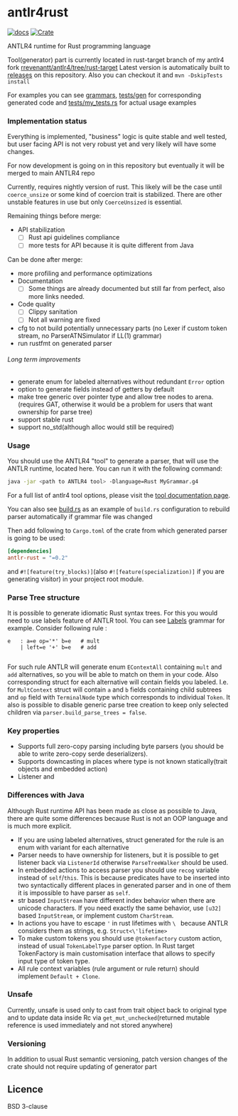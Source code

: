 # antlr4rust
[![docs](https://docs.rs/antlr-rust/badge.svg)](https://docs.rs/antlr-rust)
[![Crate](https://img.shields.io/crates/v/antlr_rust.svg)](https://crates.io/crates/antlr_rust)

ANTLR4 runtime for Rust programming language 

Tool(generator) part is currently located in rust-target branch of my antlr4 fork [rrevenantt/antlr4/tree/rust-target](https://github.com/rrevenantt/antlr4/tree/rust-target)
Latest version is automatically built to [releases](https://github.com/rrevenantt/antlr4rust/releases) on this repository.
Also you can checkout it and `mvn -DskipTests install`

For examples you can see [grammars](grammars), [tests/gen](tests/gen) for corresponding generated code 
and [tests/my_tests.rs](tests/my_test.rs) for actual usage examples

### Implementation status

Everything is implemented, "business" logic is quite stable and well tested, but user facing 
API is not very robust yet and very likely will have some changes.

For now development is going on in this repository 
but eventually it will be merged to main ANTLR4 repo

Currently, requires nightly version of rust. 
This likely will be the case until `coerce_unsize` or some kind of coercion trait is stabilized. 
There are other unstable features in use but only `CoerceUnsized` is essential. 

Remaining things before merge:
 - API stabilization
   - [ ] Rust api guidelines compliance  
   - [ ] more tests for API because it is quite different from Java

Can be done after merge: 
 - more profiling and performance optimizations
 - Documentation
   - [ ] Some things are already documented but still far from perfect, also more links needed.
 - Code quality
   - [ ] Clippy sanitation 
   - [ ] Not all warning are fixed
 - cfg to not build potentially unnecessary parts 
 (no Lexer if custom token stream, no ParserATNSimulator if LL(1) grammar)  
 - run rustfmt on generated parser
###### Long term improvements
 - generate enum for labeled alternatives without redundant `Error` option
 - option to generate fields instead of getters by default
 - make tree generic over pointer type and allow tree nodes to arena.
 (requires GAT, otherwise it would be a problem for users that want ownership for parse tree)
 - support stable rust
 - support no_std(although alloc would still be required)  
  
### Usage

You should use the ANTLR4 "tool" to generate a parser, that will use the ANTLR 
runtime, located here. You can run it with the following command:
```bash
java -jar <path to ANTLR4 tool> -Dlanguage=Rust MyGrammar.g4
```
For a full list of antlr4 tool options, please visit the 
[tool documentation page](https://github.com/antlr/antlr4/blob/master/doc/tool-options.md).

You can also see [build.rs](build.rs) as an example of `build.rs` configuration 
to rebuild parser automatically if grammar file was changed

Then add following to `Cargo.toml` of the crate from which generated parser 
is going to be used:
```toml 
[dependencies]
antlr-rust = "=0.2"
```
and `#![feature(try_blocks)]`(also `#![feature(specialization)]` if you are generating visitor) in your project root module.  
 
### Parse Tree structure

It is possible to generate idiomatic Rust syntax trees. For this you would need to use labels feature of ANTLR tool.
You can see [Labels](grammars/Labels.g4) grammar for example.
Consider following rule :
```text
e   : a=e op='*' b=e   # mult
    | left=e '+' b=e   # add
		 
```
For such rule ANTLR will generate enum `EContextAll` containing `mult` and `add` alternatives, 
so you will be able to match on them in your code. 
Also corresponding struct for each alternative will contain fields you labeled. 
I.e. for `MultContext` struct will contain `a` and `b` fields containing child subtrees and 
`op` field with `TerminalNode` type which corresponds to individual `Token`.
It also is possible to disable generic parse tree creation to keep only selected children via
`parser.build_parse_trees = false`.

### Key properties
 - Supports full zero-copy parsing including byte parsers
    (you should be able to write zero-copy serde deserializers).
 - Supports downcasting in places where type is not known statically(trait objects and embedded action)
 - Listener and 
  
### Differences with Java
Although Rust runtime API has been made as close as possible to Java, 
there are quite some differences because Rust is not an OOP language and is much more explicit. 

 - If you are using labeled alternatives, 
 struct generated for the rule is an enum with variant for each alternative
 - Parser needs to have ownership for listeners, but it is possible to get listener back via `ListenerId`
 otherwise `ParseTreeWalker` should be used.
 - In embedded actions to access parser you should use `recog` variable instead of `self`/`this`. 
 This is because predicates have to be inserted into two syntactically different places in generated parser 
 and in one of them it is impossible to have parser as `self`.
 - str based `InputStream` have different index behavior when there are unicode characters. 
 If you need exactly the same behavior, use `[u32]` based `InputStream`, or implement custom `CharStream`.
 - In actions you have to escape `'` in rust lifetimes with `\ ` because ANTLR considers them as strings, e.g. `Struct<\'lifetime>`
 - To make custom tokens you should use `@tokenfactory` custom action, instead of usual `TokenLabelType` parser option.
 In Rust target TokenFactory is main customisation interface that allows to specify input type of token type. 
 - All rule context variables (rule argument or rule return) should implement `Default + Clone`.
 
### Unsafe
Currently, unsafe is used only to cast from trait object back to original type 
and to update data inside Rc via `get_mut_unchecked`(returned mutable reference is used immediately and not stored anywhere)

### Versioning
In addition to usual Rust semantic versioning, 
patch version changes of the crate should not require updating of generator part 
  
## Licence

BSD 3-clause 

